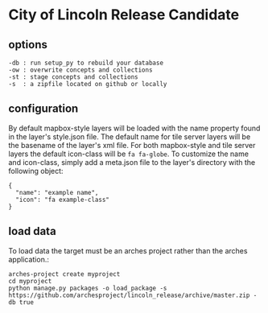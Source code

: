 # City of Lincoln Release Candidate

## options
```
-db : run setup_py to rebuild your database
-ow : overwrite concepts and collections 
-st : stage concepts and collections
-s  : a zipfile located on github or locally
```
## configuration
By default mapbox-style layers will be loaded with the name property found in the layer's style.json file. The default name for tile server layers will be the basename of the layer's xml file. For both mapbox-style and tile server layers the default icon-class will be `fa fa-globe`. To customize the name and icon-class, simply add a meta.json file to the layer's directory with the following object:

```
{
  "name": "example name",
  "icon": "fa example-class"
}
```

## load data
To load data the target must be an arches project rather than the arches application.:

```
arches-project create myproject
cd myproject
python manage.py packages -o load_package -s https://github.com/archesproject/lincoln_release/archive/master.zip -db true
```
